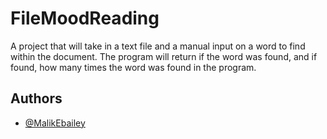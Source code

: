 # FileMoodReading

A project that will take in a text file and a manual input on a word to find within the document. The program will return if the word was found, and if found, how many times the word was found in the program.

## Authors

- [@MalikEbailey](https://github.com/MalikEBailey)
